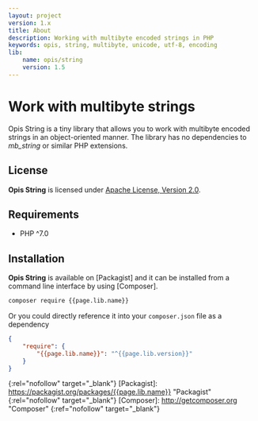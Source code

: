 ```yaml
---
layout: project
version: 1.x
title: About
description: Working with multibyte encoded strings in PHP
keywords: opis, string, multibyte, unicode, utf-8, encoding
lib: 
    name: opis/string
    version: 1.5
---
```

# Work with multibyte strings


Opis String is a tiny library that allows you to work with multibyte encoded strings in an object-oriented manner. 
The library has no dependencies to *mb_string* or similar PHP extensions.

## License

**Opis String** is licensed under [Apache License, Version 2.0][apache_license].

## Requirements

* PHP ^7.0

## Installation

**Opis String** is available on [Packagist] and it can be installed from a 
command line interface by using [Composer]. 

```bash
composer require {{page.lib.name}}
```

Or you could directly reference it into your `composer.json` file as a dependency

```json
{
    "require": {
        "{{page.lib.name}}": "^{{page.lib.version}}"
    }
}
```


[apache_license]: http://www.apache.org/licenses/LICENSE-2.0 "Project license" 
{:rel="nofollow" target="_blank"}
[Packagist]: https://packagist.org/packages/{{page.lib.name}} "Packagist" 
{:rel="nofollow" target="_blank"}
[Composer]: http://getcomposer.org "Composer" 
{:ref="nofollow" target="_blank"}